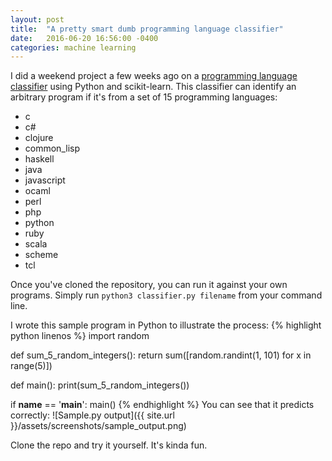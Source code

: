 ```yaml
---
layout: post
title:  "A pretty smart dumb programming language classifier"
date:   2016-06-20 16:56:00 -0400
categories: machine learning
---
```


I did a weekend project a few weeks ago on a [programming language classifier](https://github.com/gcrowder/programming-language-classifier) using Python and scikit-learn. This classifier can identify an arbitrary program if it's from a set of 15 programming languages:
- c
- c#
- clojure
- common_lisp
- haskell
- java
- javascript
- ocaml
- perl
- php
- python
- ruby
- scala
- scheme
- tcl


Once you've cloned the repository, you can run it against your own programs. Simply run `python3 classifier.py filename` from your command line.

I wrote this sample program in Python to illustrate the process:
{% highlight python linenos %}
import random


def sum_5_random_integers():
    return sum([random.randint(1, 101) for x in range(5)])


def main():
    print(sum_5_random_integers())


if __name__ == '__main__':
    main()
{% endhighlight %}
You can see that it predicts correctly:
![Sample.py output]({{ site.url }}/assets/screenshots/sample_output.png)

Clone the repo and try it yourself. It's kinda fun.
